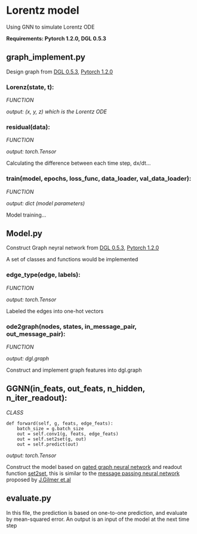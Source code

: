 # Lorentz model
Using GNN to simulate Lorentz ODE

**Requirements: Pytorch 1.2.0, DGL 0.5.3**

## graph_implement.py

Design graph from [DGL 0.5.3](https://docs.dgl.ai/), [Pytorch 1.2.0](https://pytorch.org/docs/stable/index.html)

### Lorenz(state, t): 

_FUNCTION_

_output: (x, y, z) which is the Lorentz ODE_

### residual(data): 

_FUNCTION_

_output: torch.Tensor_

Calculating the difference between each time step, dx/dt...


### train(model, epochs, loss_func, data_loader, val_data_loader): 

_FUNCTION_

_output: dict (model parameters)_

Model training...

## Model.py

Construct Graph neyral network from [DGL 0.5.3](https://docs.dgl.ai/), [Pytorch 1.2.0](https://pytorch.org/docs/stable/index.html)

A set of classes and functions would be implemented

### edge_type(edge, labels): 

_FUNCTION_

_output: torch.Tensor_

Labeled the edges into one-hot vectors

### ode2graph(nodes, states, in_message_pair, out_message_pair):

_FUNCTION_

_output: dgl.graph_

Construct and implement graph features into dgl.graph

## GGNN(in_feats, out_feats, n_hidden, n_iter_readout): 

_CLASS_

```
def forward(self, g, feats, edge_feats):
    batch_size = g.batch_size
    out = self.conv1(g, feats, edge_feats) 
    out = self.set2set(g, out)
    out = self.predict(out)
```
_output: torch.Tensor_

Construct the model based on [gated graph neural network](https://arxiv.org/pdf/1511.05493.pdf) and readout function [set2set](https://arxiv.org/pdf/1511.06391.pdf),
this is similar to the [message passing neural network](https://arxiv.org/pdf/1704.01212.pdf) proposed by [J.Gilmer et.al](https://www.linkedin.com/in/jmgilmer/)

## evaluate.py

In this file, the prediction is based on one-to-one prediction, and evaluate by mean-squared error. An output is an input of the model at the next time step 
